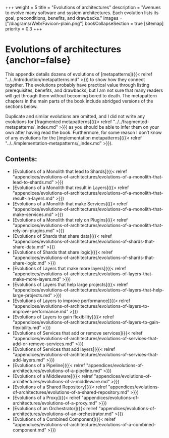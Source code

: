 +++
weight = 5
title = "Evolutions of architectures"
description = "Avenues to evolve many software and system architectures. Each evolution lists its goal, preconditions, benefits, and drawbacks."
images = ["/diagrams/Web/Favicon-plain.png"]
bookCollapseSection = true
[sitemap]
  priority = 0.3
+++

# Evolutions of architectures {anchor=false}

This appendix details dozens of evolutions of [metapatterns]({{< relref "../../introduction/metapatterns.md" >}}) to show how they connect together\. The evolutions probably have practical value through listing prerequisites, benefits, and drawbacks, but I am not sure that many readers will get through them without becoming bored to death\. The metapattern chapters in the main parts of the book include abridged versions of the sections below\.

Duplicate and similar evolutions are omitted, and I did not write any evolutions for [fragmented metapatterns]({{< relref "../../fragmented-metapatterns/_index.md" >}}) as you should be able to infer them on your own after having read the book\. Furthermore, for some reason I don’t know of any evolutions for the [implementation metapatterns]({{< relref "../../implementation-metapatterns/_index.md" >}})\.

## Contents:

<nav>

- [Evolutions of a Monolith that lead to Shards]({{< relref "appendices/evolutions-of-architectures/evolutions-of-a-monolith-that-lead-to-shards.md" >}})
- [Evolutions of a Monolith that result in Layers]({{< relref "appendices/evolutions-of-architectures/evolutions-of-a-monolith-that-result-in-layers.md" >}})
- [Evolutions of a Monolith that make Services]({{< relref "appendices/evolutions-of-architectures/evolutions-of-a-monolith-that-make-services.md" >}})
- [Evolutions of a Monolith that rely on Plugins]({{< relref "appendices/evolutions-of-architectures/evolutions-of-a-monolith-that-rely-on-plugins.md" >}})
- [Evolutions of Shards that share data]({{< relref "appendices/evolutions-of-architectures/evolutions-of-shards-that-share-data.md" >}})
- [Evolutions of Shards that share logic]({{< relref "appendices/evolutions-of-architectures/evolutions-of-shards-that-share-logic.md" >}})
- [Evolutions of Layers that make more layers]({{< relref "appendices/evolutions-of-architectures/evolutions-of-layers-that-make-more-layers.md" >}})
- [Evolutions of Layers that help large projects]({{< relref "appendices/evolutions-of-architectures/evolutions-of-layers-that-help-large-projects.md" >}})
- [Evolutions of Layers to improve performance]({{< relref "appendices/evolutions-of-architectures/evolutions-of-layers-to-improve-performance.md" >}})
- [Evolutions of Layers to gain flexibility]({{< relref "appendices/evolutions-of-architectures/evolutions-of-layers-to-gain-flexibility.md" >}})
- [Evolutions of Services that add or remove services]({{< relref "appendices/evolutions-of-architectures/evolutions-of-services-that-add-or-remove-services.md" >}})
- [Evolutions of Services that add layers]({{< relref "appendices/evolutions-of-architectures/evolutions-of-services-that-add-layers.md" >}})
- [Evolutions of a Pipeline]({{< relref "appendices/evolutions-of-architectures/evolutions-of-a-pipeline.md" >}})
- [Evolutions of a Middleware]({{< relref "appendices/evolutions-of-architectures/evolutions-of-a-middleware.md" >}})
- [Evolutions of a Shared Repository]({{< relref "appendices/evolutions-of-architectures/evolutions-of-a-shared-repository.md" >}})
- [Evolutions of a Proxy]({{< relref "appendices/evolutions-of-architectures/evolutions-of-a-proxy.md" >}})
- [Evolutions of an Orchestrator]({{< relref "appendices/evolutions-of-architectures/evolutions-of-an-orchestrator.md" >}})
- [Evolutions of a Combined Component]({{< relref "appendices/evolutions-of-architectures/evolutions-of-a-combined-component.md" >}})

</nav>